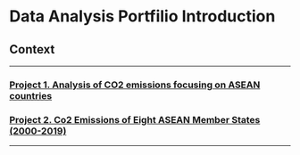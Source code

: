 # Data Analysis Portfilio Introduction

## Context
-------------

### [Project 1. Analysis of CO2 emissions focusing on ASEAN countries](https://github.com/Y-Junghye/Sustainability-Analysis-Portfolio/blob/128bca7103e54245f4748dc9e6fdfa8836275f1e/Project%201.%20Analysis%20of%20CO2%20emissions%20focusing%20on%20ASEAN%20countries/Analysis%20of%20CO2%20emissions%20focusing%20on%20ASEAN%20countries.ipynb)
### [Project 2. Co2 Emissions of Eight ASEAN Member States (2000-2019)](https://public.tableau.com/views/Co2EmissionsofEightASEANMemberStates2000-2019/Dashboard12?:language=ko-KR&:sid=&:display_count=n&:origin=viz_share_linkb)
-----------------------------------------
